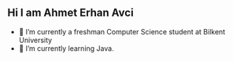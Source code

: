 ## Hi I am Ahmet Erhan Avci


- 🔭 I’m currently a freshman Computer Science student at Bilkent University
- 🌱 I’m currently learning Java.
